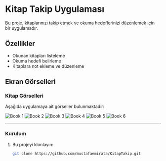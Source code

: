 # Kitap Takip Uygulaması

Bu proje, kitaplarınızı takip etmek ve okuma hedeflerinizi düzenlemek için bir uygulamadır.

## Özellikler
- Okunan kitapları listeleme
- Okuma hedefi belirleme
- Kitaplara not ekleme ve düzenleme

## Ekran Görselleri

### Kitap Görselleri
Aşağıda uygulamaya ait görseller bulunmaktadır:

![Book 1](image/book1.png)
![Book 2](image/book2.png)
![Book 3](image/book3.png)
![Book 4](image/book4.png)
![Book 5](image/book5.png)
![Book 6](image/book6.png)

---

### Kurulum
1. Bu projeyi klonlayın:
   ```bash
   git clone https://github.com/mustafaemirata/KitapTakip.git
